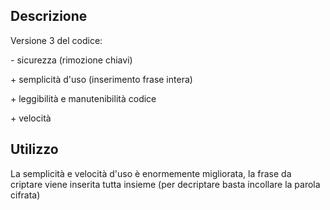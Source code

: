 ## Descrizione
Versione 3 del codice:

\- sicurezza (rimozione chiavi)

\+ semplicità d'uso (inserimento frase intera)

\+ leggibilità e manutenibilità codice

\+ velocità

## Utilizzo

La semplicità e velocità d'uso è enormemente migliorata, la frase da criptare viene inserita tutta insieme (per decriptare basta incollare la parola cifrata)

